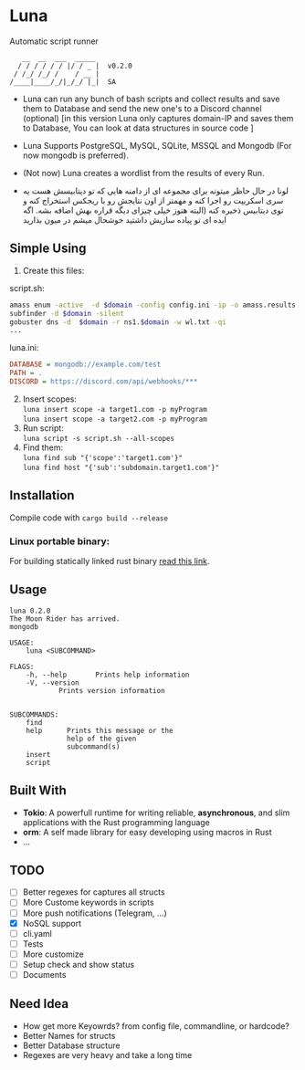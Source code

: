 
# Luna 
Automatic script runner

```
   __  __  ___  _____ 
  / / / / / / |/ / _ |  v0.2.0
 / /_/ /_/ /    / __ |        
/____|____/_/|_/_/ |_|  SA    

```
- Luna can run any bunch of bash scripts and collect results and save them to Database and send the new one's to a Discord channel (optional) [in this version Luna only captures domain-IP and saves them to Database, You can look at data structures in source code ]
- Luna Supports PostgreSQL, MySQL, SQLite, MSSQL and Mongodb (For now mongodb is preferred).
- (Not now) Luna creates a wordlist from the results of every Run.

- لونا در حال حاظر میتونه برای مجموعه ای از دامنه هایی که تو دیتابیسش هست یه سری اسکریپت رو اجرا کنه و مهمتر از اون نتایجش رو با ریجکس استخراج کنه و توی دیتابیس ذخیره کنه (البته هنوز خیلی چیزای دیگه قراره بهش اضافه بشه. اگه ایده ای تو پیاده سازیش داشتید خوشحال میشم در میون بذارید


## Simple Using

1. Create this files:  

script.sh:
```bash
amass enum -active  -d $domain -config config.ini -ip -o amass.results -dir amass
subfinder -d $domain -silent
gobuster dns -d  $domain -r ns1.$domain -w wl.txt -qi
...
```
luna.ini:
```ini
DATABASE = mongodb://example.com/test
PATH = .
DISCORD = https://discord.com/api/webhooks/***
```
2. Insert scopes:   
`luna insert scope -a target1.com -p myProgram`    
`luna insert scope -a target2.com -p myProgram`   
3. Run script:  
`luna script -s script.sh --all-scopes `  
4. Find them:  
`luna find sub "{'scope':'target1.com'}"`  
`luna find host "{'sub':'subdomain.target1.com'}"`

## Installation   

Compile code with `cargo build --release`   

### Linux portable binary:
For building statically linked rust binary [read this link](https://blog.davidvassallo.me/2021/06/10/lessons-learned-building-statically-linked-rust-binaries-openssl/).



## Usage

```
luna 0.2.0
The Moon Rider has arrived.
mongodb

USAGE:
    luna <SUBCOMMAND>

FLAGS:
    -h, --help       Prints help information
    -V, --version
            Prints version information


SUBCOMMANDS:
    find      
    help      Prints this message or the
              help of the given
              subcommand(s)
    insert    
    script    
```
   

## Built With
- **Tokio**: A powerfull runtime for writing reliable, **asynchronous**, and slim applications with the Rust programming language
- **orm**: A self made library for easy developing using macros in Rust
- ...

## TODO
- [ ] Better regexes for captures all structs
- [ ] More Custome keywords in scripts
- [ ] More push notifications (Telegram, ...)
- [x] NoSQL support
- [ ] cli.yaml
- [ ] Tests
- [ ] More customize
- [ ] Setup check and show status
- [ ] Documents

## Need Idea
- How get more Keyowrds? from config file, commandline, or hardcode?
- Better Names for structs
- Better Database structure
- Regexes are very heavy and take a long time


